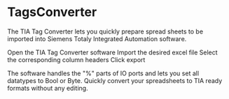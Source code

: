# TagsConverter

The TIA Tag Converter lets you quickly prepare spread sheets to be imported into Siemens Totaly Integrated Automation software.

Open the TIA Tag Converter software
Import the desired excel file
Select the corresponding column headers
Click export

The software handles the "%" parts of IO ports and lets you set all datatypes to Bool or Byte. Quickly convert your spreadsheets to TIA ready formats without any editing.
